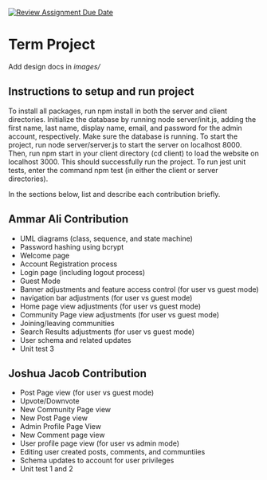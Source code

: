 [![Review Assignment Due Date](https://classroom.github.com/assets/deadline-readme-button-22041afd0340ce965d47ae6ef1cefeee28c7c493a6346c4f15d667ab976d596c.svg)](https://classroom.github.com/a/2tEDYwzN)
# Term Project

Add design docs in *images/*

## Instructions to setup and run project
To install all packages, run npm install in both the server and client directories. 
Initialize the database by running node server/init.js, adding the first name, last name, display name, email, and password for the admin account, respectively. Make sure the database is running. 
To start the project, run node server/server.js to start the server on localhost 8000. 
Then, run npm start in your client directory (cd client) to load the website on localhost 3000. 
This should successfully run the project. 
To run jest unit tests, enter the command npm test (in either the client or server directories). 



In the sections below, list and describe each contribution briefly.

## Ammar Ali Contribution
- UML diagrams (class, sequence, and state machine)
- Password hashing using bcrypt
- Welcome page
- Account Registration process
- Login page (including logout process)
- Guest Mode
- Banner adjustments and feature access control (for user vs guest mode)
- navigation bar adjustments (for user vs guest mode)
- Home page view adjustments (for user vs guest mode)
- Community Page view adjustments (for user vs guest mode)
- Joining/leaving communities
- Search Results adjustments (for user vs guest mode)
- User schema and related updates
- Unit test 3


## Joshua Jacob Contribution
- Post Page view (for user vs guest mode)
- Upvote/Downvote
- New Community Page view 
- New Post Page view
- Admin Profile Page View
- New Comment page view
- User profile page view (for user vs admin mode)
- Editing user created posts, comments, and communtiies
- Schema updates to account for user privileges
- Unit test 1 and 2
